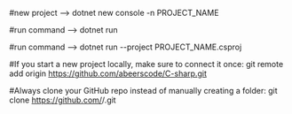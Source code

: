 #new project --> dotnet new console -n PROJECT_NAME

#run command --> dotnet run

#run command --> dotnet run --project PROJECT_NAME.csproj

#If you start a new project locally, make sure to connect it once:
git remote add origin https://github.com/abeerscode/C-sharp.git

#Always clone your GitHub repo instead of manually creating a folder:
git clone https://github.com/<username>/<repo>.git
